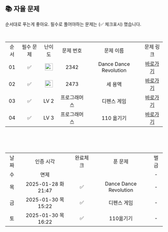
## 📚 자율 문제

순서대로 푸는게 좋아요.
필수로 풀어야하는 문제는 (✅ 체크표시) 했습니다.

<br/>
<table>
  <tr>
    <td align="center">순서</td>
    <td align="center">필수 문제</td>
    <td align="center">난이도</td>
    <td align="center">문제 번호</td>
    <td align="center">문제 이름</td>
    <td align="center">문제 링크</td>
  </tr>
  <tr>
    <td align="center">01</td>
    <td align="center">✅</td>
    <td align="center"><img height="23px" width="25px" src="https://d2gd6pc034wcta.cloudfront.net/tier/13.svg"></td>
    <td align="center">2342</td>
    <td align="center">Dance Dance Revolution</td>
    <td align="center"><a href="https://www.acmicpc.net/problem/2342">바로가기</a></td>
  </tr>
  <tr>
    <td align="center">02</td>
    <td align="center">✅</td>
    <td align="center"><img height="23px" width="25px" src="https://d2gd6pc034wcta.cloudfront.net/tier/13.svg"></td>
    <td align="center">2473</td>
    <td align="center">세 용액</td>
    <td align="center"><a href="https://www.acmicpc.net/problem/2473">바로가기</a></td>
  </tr>
    <tr>
    <td align="center">03</td>
    <td align="center">✅</td>
    <td align="center">LV 2</td>
    <td align="center">프로그래머스</td>
    <td align="center">디펜스 게임</td>
    <td align="center"><a href="https://school.programmers.co.kr/learn/courses/30/lessons/142085?language=java">바로가기</a></td>
  </tr>
  <tr>
    <td align="center">04</td>
    <td align="center">✅</td>
    <td align="center">LV 3</td>
    <td align="center">프로그래머스</td>
    <td align="center">110 옮기기</td>
    <td align="center"><a href="https://school.programmers.co.kr/learn/courses/30/lessons/77886">바로가기</a></td>
  </tr>
</table>
<br/><br/>

<br>

<table>
  <tr>
    <td align="center">날짜</td>
    <td align="center">인증 시각</td>
    <td align="center">완료체크</td>
    <td align="center">푼 문제</td>
    <td align="center">벌금</td>
  </tr>
  <tr>
    <td align="center">수</td>
    <td align="center">면제</td>
    <td align="center"></td>
    <td align="center"></td>
    <td align="center">-</td>
  </tr>
  <tr>
    <td align="center">목</td>
    <td align="center">2025-01-28 화 21:47</td>
    <td align="center">✅</td>
    <td align="center">Dance Dance Revolution</td>
    <td align="center">-</td>
  </tr>
  <tr>
    <td align="center">금</td>
    <td align="center">2025-01-30 목 15:22</td>
    <td align="center">✅</td>
    <td align="center">디펜스 게임</td>
    <td align="center">-</td>
  </tr>
  <tr>
    <td align="center">토</td>
    <td align="center">2025-01-30 목 16:22</td>
    <td align="center">✅</td>
    <td align="center">110옮기기</td>
    <td align="center">-</td>
  </tr>
</table>
